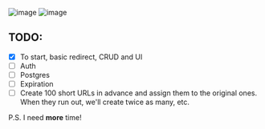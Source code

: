 ![image](https://github.com/user-attachments/assets/030db63f-011f-4bf8-acbb-b4d75be31d93)
![image](https://github.com/user-attachments/assets/f79ecacb-3d0c-4854-b08d-b644e9e9b0e9)

## TODO:
- [X] To start, basic redirect, CRUD and UI
- [ ] Auth
- [ ] Postgres
- [ ] Expiration
- [ ] Сreate 100 short URLs in advance and assign them to the original ones. When they run out, we'll create twice as many, etc.

P.S. I need **more** time!
